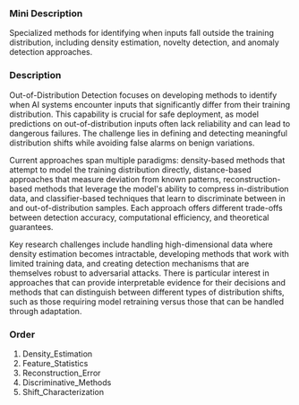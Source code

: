 ### Mini Description

Specialized methods for identifying when inputs fall outside the training distribution, including density estimation, novelty detection, and anomaly detection approaches.

### Description

Out-of-Distribution Detection focuses on developing methods to identify when AI systems encounter inputs that significantly differ from their training distribution. This capability is crucial for safe deployment, as model predictions on out-of-distribution inputs often lack reliability and can lead to dangerous failures. The challenge lies in defining and detecting meaningful distribution shifts while avoiding false alarms on benign variations.

Current approaches span multiple paradigms: density-based methods that attempt to model the training distribution directly, distance-based approaches that measure deviation from known patterns, reconstruction-based methods that leverage the model's ability to compress in-distribution data, and classifier-based techniques that learn to discriminate between in and out-of-distribution samples. Each approach offers different trade-offs between detection accuracy, computational efficiency, and theoretical guarantees.

Key research challenges include handling high-dimensional data where density estimation becomes intractable, developing methods that work with limited training data, and creating detection mechanisms that are themselves robust to adversarial attacks. There is particular interest in approaches that can provide interpretable evidence for their decisions and methods that can distinguish between different types of distribution shifts, such as those requiring model retraining versus those that can be handled through adaptation.

### Order

1. Density_Estimation
2. Feature_Statistics
3. Reconstruction_Error
4. Discriminative_Methods
5. Shift_Characterization

